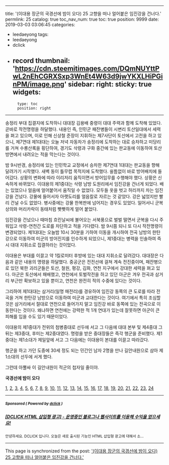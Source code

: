 
---
title: '(이대용 장군의 국경선에 밤이 오다) 25 고향을 떠나 얼어붙은 임진강을 건너다.'
permlink: 25
catalog: true
toc_nav_num: true
toc: true
position: 9999
date: 2019-03-03 03:06:45
categories:
- leedaeyong
tags:
- leedaeyong
- dclick
- record
thumbnail: 'https://cdn.steemitimages.com/DQmNUYttPwL2nEhCGRXSxp3WnEt4W63d9jwYKXLHiPGinPM/image.png'
sidebar:
    right:
        sticky: true
widgets:
    -
        type: toc
        position: right
---


송정리 부대 집결지에 도착하니 대대장 김용배 중령이 대대 주력과 함께 도착해 있었다. 곧바로 작전명령을 하달했다. 내용인 즉, 인민군 패잔병들이 시변리 토산일대에서 세력을 펴고 있으며, 이로 인해 신상철 준장이 지휘하는 제7사단이 토산에서 고전을 하고 있으니, 제7연대 제1대대는 오늘 저녁 자동차가 송정리에 도착하는 대로 승차하고 미당리를 거쳐 수룡산록을 횡단하여, 경기도 삭령과 구화 중간에 있는 판교동에 이동하여 토산 방면에서 내려오는 적을 막는다는 것이다.

밤 9시반경, 송정리에 있는 인민학교 교정에서 승차한 제7연대 1대대는 판교동을 향해 달려가기 시작했다. 새벽 동이 틀무렵 목적지에 도착했다. 쉴틈없이 바로 방어배치에 들어갔다. 상황의 변화에 따라 이리저리 움직이면서 방어임무를 수행해야 했다. 상황은 신속하게 바뀌었다. 이대용의 제1중대는 삭령 남방 도원리에서 임진강을 건너게 되었다. 배는 있었으나 얼음에 얼어붙어서 움직일 수 없었다. 모두들 옷을 벗고 허리까지 차는 임진강을 건넜다. 강물에 들어서자 아랫도리를 얼음칼로 자르는 것 같았다. 강은 넓었지만 빨리 건널 수도 없었다. 병사중에는 강물 한복판에 넘어지는 경우도 있었다. 일어서니 군복상의와 머리카락이 동태처럼 빳빳하게 얼어 붙었다. 

임진강을 건넜으나 때마침 흐린날씨에 불어오는 서북풍으로 벌벌 떨면서 군복을 다시 주워입고 삭령-연천간 도로를 차단하고 적을 기다렸다. 밤 9시쯤 되니 또 다시 작전명령이 변경되었다. 제1대대는 오늘밤 10시 30분을 기하여 이동을 개시하여 전곡 남방의 한탄강으로 이동하여 미군의 방어진지를 인수하게 되었으니, 제1중대는 병력을 인솔하여 즉시 대대 지휘소로 집결하라는 것이었다. 

이대용은 부대를 이끌고 약 1킬로미터 후방에 있는 대대 지휘소로 달려갔다. 대대장은 다음과 같은 내용의 명령을 하달했다. 
중공군은 전전선에 걸쳐 계속 전진중이며, 패잔병으로 있던 북한 괴리군들은 토산, 철원, 평강, 김화, 연천 지구에서 강대한 세력을 펴고 있다. 아군은 토산에서 패배했고, 연천에서 토벌작전을 하고 있던 아군은 겨우 전곡과 삼거리 부근만 확보하고 있을 뿐이고, 연천은 완전히 적의 수중에 있다는 것이다. 

그리하여 제1대대는 삼거리(일명 매전리)를 경유하여 임진강 동쪽의 큰 도로를 따라 전곡을 거쳐 한탄강 남방으로 이동하여 미군과 교대한다는 것이다. 여기에서 특히 조심할 것은 삼거리에서 절대로 연천으로 들어가지 말고 임진강 바로 동쪽에 있는 전곡으로 이동한다는 것이다. 왜냐하면 연천에는 강력한 적 1개 연대가 있는데 잘못하면 아군이 큰 피해를 입을 수도 있기 때문이었다. 

이대용의 제1중대가 전위의 첨병중대로 선두에 서고 그 다음에 대대 본부 및 제4중대 그 뒤는 제3중대, 후미는 제2중대였다. 명령을 받은 중대장들은 즉각 행군을 준비했다. 제1중대는 제1소대가 제일앞에 서고 그 다음에는 이대용이 본대를 이끌고 따라갔다. 

행군을 하고 가던 도중에 30세 정도 되는 민간인 남자 2명을 만나 길안내원으로 삼아 제1소대의 선두에 서게 했다. 

그런데 아뿔싸 이 길안내원이 적군의 첩자일 줄이야. 


**국경선에 밤이 오다**

[1](https://staging.busy.org/@wisdomandjustice), [2](https://staging.busy.org/@wisdomandjustice/24d65n-2), [3](https://staging.busy.org/@wisdomandjustice/3), [4](https://staging.busy.org/@wisdomandjustice/7dex6h-4), [5](https://staging.busy.org/@wisdomandjustice/7baqhw-5), [6](https://staging.busy.org/@wisdomandjustice/7ereus-6), [7](https://staging.busy.org/@wisdomandjustice/7-53), [8](https://staging.busy.org/@wisdomandjustice/ru6t4-8), [9](https://staging.busy.org/@wisdomandjustice/s2v5o-9), [10](https://staging.busy.org/@wisdomandjustice/10-3), [11](https://staging.busy.org/@wisdomandjustice/wxpqa-11), [12](https://staging.busy.org/@wisdomandjustice/6djkv5-12), [13](https://staging.busy.org/@wisdomandjustice/13), [14](https://staging.busy.org/@wisdomandjustice/2a7ih4-14), [15](https://staging.busy.org/@wisdomandjustice/388rk5-15), [16](https://staging.busy.org/@wisdomandjustice/12q6ad-16), [17](https://staging.busy.org/@wisdomandjustice/5nxvbq-17), [18](https://staging.busy.org/@wisdomandjustice/3da84c-18), [19](https://steemit.com/leedaeyong/@wisdomandjustice/19), [20](https://steemit.com/leedaeyong/@wisdomandjustice/20), [21](https://steemit.com/leedaeyong/@wisdomandjustice/4uzjhn-21-1), [22](https://steemit.com/leedaeyong/@wisdomandjustice/22), [23](https://steemit.com/leedaeyong/@wisdomandjustice/5z6rel-23), [24](https://steemit.com/leedaeyong/@wisdomandjustice/24)

---

#####  <sub> **Sponsored ( Powered by [dclick](https://www.dclick.io) )** </sub>
##### [[DCLICK HTML 삽입형 광고] - 운영중인 블로그나 웹사이트를 이용해 수익을 얻으세요!](https://api.dclick.io/v1/c?x=eyJhbGciOiJIUzI1NiIsInR5cCI6IkpXVCJ9.eyJjIjoid2lzZG9tYW5kanVzdGljZSIsInMiOiIyNSIsImEiOlsidC0xNDg2Il0sInVybCI6Imh0dHBzOi8vc3RlZW1pdC5jb20vQGRjbGljay9kY2xpY2staHRtbC0tMTU1MDU0OTE0MDQwOCIsImlhdCI6MTU1MTU4NzAzOCwiZXhwIjoxODY2OTQ3MDM4fQ.z1x4opx4TDSnXpwGKrxZ6Yw9nC1Qz9slM91Nwo2FjtQ)
<sup>안녕하세요. DCLICK 입니다. 오늘은 새로 출시된 기능인 HTML 삽입형 광고에 대해서 소...</sup>
</center>

- - -

This page is synchronized from the post: ['(이대용 장군의 국경선에 밤이 오다) 25 고향을 떠나 얼어붙은 임진강을 건너다.'](https://steemit.com/@wisdomandjustice/25)
